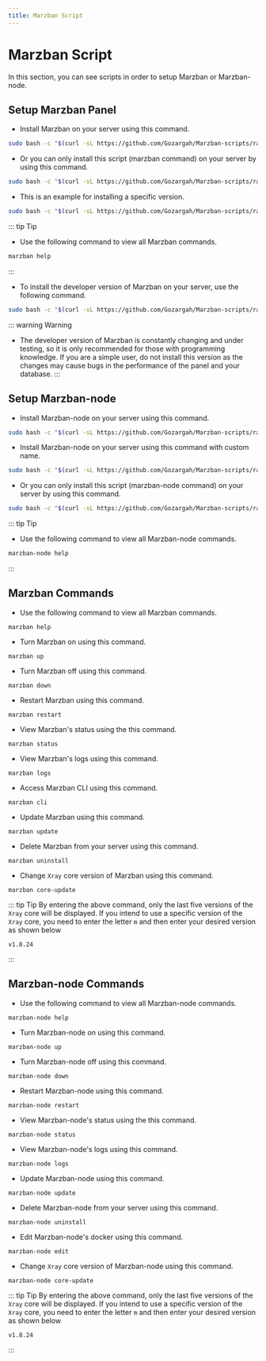 ```yaml
---
title: Marzban Script
---
```


# Marzban Script 

In this section, you can see scripts in order to setup Marzban or Marzban-node.

## Setup Marzban Panel  

- Install Marzban on your server using this command.
```bash
sudo bash -c "$(curl -sL https://github.com/Gozargah/Marzban-scripts/raw/master/marzban.sh)" @ install
```
- Or you can only install this script (marzban command) on your server by using this command.
```bash
sudo bash -c "$(curl -sL https://github.com/Gozargah/Marzban-scripts/raw/master/marzban.sh)" @ install-script
```
- This is an example for installing a specific version.
```bash
sudo bash -c "$(curl -sL https://github.com/Gozargah/Marzban-scripts/raw/master/marzban.sh)" @ install v0.5.2
```
::: tip Tip
- Use the following command to view all Marzban commands.
```bash
marzban help
```
:::
- To install the developer version of Marzban on your server, use the following command.
```bash
sudo bash -c "$(curl -sL https://github.com/Gozargah/Marzban-scripts/raw/master/marzban.sh)" @ install dev
```
::: warning Warning
- The developer version of Marzban is constantly changing and under testing, so it is only recommended for those with programming knowledge. If you are a simple user, do not install this version as the changes may cause bugs in the performance of the panel and your database.
:::

## Setup Marzban-node 

- Install Marzban-node on your server using this command.
```bash
sudo bash -c "$(curl -sL https://github.com/Gozargah/Marzban-scripts/raw/master/marzban-node.sh)" @ install
```
- Install Marzban-node on your server using this command with custom name.
```bash
sudo bash -c "$(curl -sL https://github.com/Gozargah/Marzban-scripts/raw/master/marzban-node.sh)" @ install --name marzban-node2
```
- Or you can only install this script (marzban-node command) on your server by using this command.
```bash
sudo bash -c "$(curl -sL https://github.com/Gozargah/Marzban-scripts/raw/master/marzban-node.sh)" @ install-script
```
::: tip Tip
- Use the following command to view all Marzban-node commands.
```bash
marzban-node help
```
:::

## Marzban Commands 

- Use the following command to view all Marzban commands.
```
marzban help
```
- Turn Marzban on using this command.
```
marzban up
```
- Turn Marzban off using this command.
```
marzban down 
```
- Restart Marzban using this command.
```
marzban restart 
```
- View Marzban's status using the this command.
```
marzban status 
```
- View Marzban's logs using this command.
```
marzban logs 
```
- Access Marzban CLI using this command.
```
marzban cli 
```
- Update Marzban using this command.
```
marzban update 
```
- Delete Marzban from your server using this command.
```
marzban uninstall 
```
- Change `Xray` core version of Marzban using this command.
```
marzban core-update 
```
::: tip Tip
By entering the above command, only the last five versions of the `Xray` core will be displayed. If you intend to use a specific version of the `Xray` core, you need to enter the letter `m` and then enter your desired version as shown below
```
v1.8.24
```
:::

## Marzban-node Commands 

- Use the following command to view all Marzban-node commands.
```
marzban-node help 
```
- Turn Marzban-node on using this command.
```
marzban-node up 
```
- Turn Marzban-node off using this command.
```
marzban-node down 
```
- Restart Marzban-node using this command.
```
marzban-node restart 
```
- View Marzban-node's status using the this command.
```
marzban-node status 
```
- View Marzban-node's logs using this command.
```
marzban-node logs 
```
- Update Marzban-node using this command.
```
marzban-node update 
```
- Delete Marzban-node from your server using this command.
```
marzban-node uninstall 
```
- Edit Marzban-node's docker using this command.
```
marzban-node edit 
```
- Change `Xray` core version of Marzban-node using this command.
```
marzban-node core-update 
```
::: tip Tip
By entering the above command, only the last five versions of the `Xray` core will be displayed. If you intend to use a specific version of the `Xray` core, you need to enter the letter `m` and then enter your desired version as shown below
```
v1.8.24
```
:::
